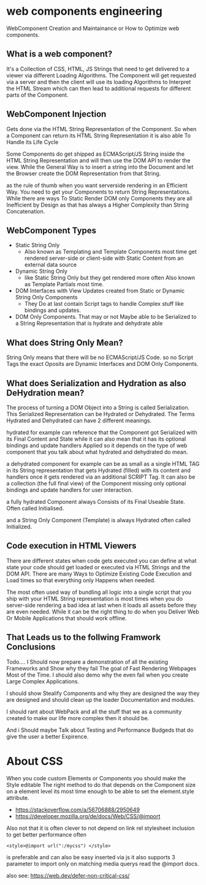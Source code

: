 # web components engineering
WebComponent Creation and Maintainance or How to Optimize web components.

## What is a web component?
It's a Collection of CSS, HTML, JS Strings that need to get delivered to a viewer via different Loading Algorithms. The Component will get requested via
a server and then the client will use its loading Algorithms to Interpret the HTML Stream which can then lead to additional requests for different
parts of the Component.

## WebComponent Injection
Gets done via the HTML String Representation of the Component. So when a Component can return its HTML String Representation it is also able
To Handle its Life Cycle

Some Components do get shipped as ECMAScript/JS String inside the HTML String Representation and will then use the DOM API to render the view.
While the General Way is to insert a string into the Document and let the Browser create the DOM Representation from that String.

as the rule of thumb when you want serverside rendering in an Efficient Way. You need to get your Components to return String Representations. While there are ways To Static Render DOM only Components they are all Inefficient by Design as that has always a Higher Complexity than String Concatenation.

## WebComponent Types
- Static String Only
  - Also known as Templating and Template Components most time get rendered server-side or client-side with Static Content from an external data source
- Dynamic String Only
  - like Static String Only but they get rendered more often Also known as Template Partials most time.
- DOM Interfaces with View Updates created from Static or Dynamic String Only Components
  - They Do at last contain Script tags to handle Complex stuff like bindings and updates.
- DOM Only Components. That may or not Maybe able to be Serialized to a String Representation that is hydrate and dehydrate able

## What does String Only Mean?
String Only means that there will be no ECMAScript/JS Code. so no Script Tags the exact Oposits are Dynamic Interfaces and DOM Only Components.

## What does Serialization and Hydration as also DeHydration mean?
The process of turning a DOM Object into a String is called Serialization. This Serialized Representation can be Hydrated or Dehydrated.
The Terms Hydrated and Dehydrated can have 2 different meanings. 

hydrated for example can reference that the Component got Serialized with its Final Content and State while it can also mean that it has its optional
bindings and update handlers Applied so it depends on the type of web component that you talk about what hydrated and dehydrated do mean.

a dehydrated component for example can be as small as a single HTML TAG in its String representation that gets Hydrated (filled) with its content and handlers once it gets rendered via an additional SCRIPT Tag.
It can also be a collection (the full final view) of the Component missing only optional bindings and update handlers for user interaction.

a fully hydrated Component always Consists of its Final Useable State. Often called Initialised. 

and a String Only Component (Template) is always Hydrated often called Initialized.

## Code execution in HTML Viewers
There are different states when code gets executed you can define at what state your code should get loaded or executed via HTML Strings and the DOM API.
There are many Ways to Optimize Existing Code Execution and Load times so that everything only Happens when needed.

The most often used way of bundling all logic into a single script that you ship with your HTML String representation is most times when you do server-side rendering a bad idea at last when it loads all assets before they are even needed. While it can be the right thing to do when you Deliver Web Or Mobile Applications that should work offline.

## That Leads us to the follwing Framwork Conclusions
Todo.... I Should now prepare a demonstration of all the existing Frameworks and Show why they fail The goal of Fast Rendering Webpages Most of the Time.
I should also demo why the even fail when you create Large Complex Applications.

I should show Stealify Components and why they are designed the way they are designed and should clean up the loader Documentation and modules.

I should rant about WebPack and all the stuff that we as a community created to make our life more complex then it should be.

And i Should maybe Talk about Testing and Performance Budgeds that do give the user a better Expirence.


# About CSS
When you code custom Elements or Components you should make the Style editable
The right method to do that depends on the Component size on a element level its most time enough to be able to set the element.style attribute.
- https://stackoverflow.com/a/56706888/2950649
- https://developer.mozilla.org/de/docs/Web/CSS/@import


Also not that it is often clever to not depend on link rel stylesheet inclusion to get better performance often 
```
<style>@import url(":/mycss") </style>
```
is preferable and can also be easy inserted via js it also supports 3 parameter to import only on matching media querys read the @import docs.

also see: https://web.dev/defer-non-critical-css/

